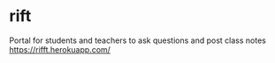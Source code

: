 # rift
Portal for students and teachers to ask questions and post class notes
https://rifft.herokuapp.com/

